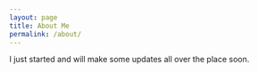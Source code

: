 ```yaml
---
layout: page
title: About Me
permalink: /about/
---
```


I just started and will make some updates all over the place soon. 

